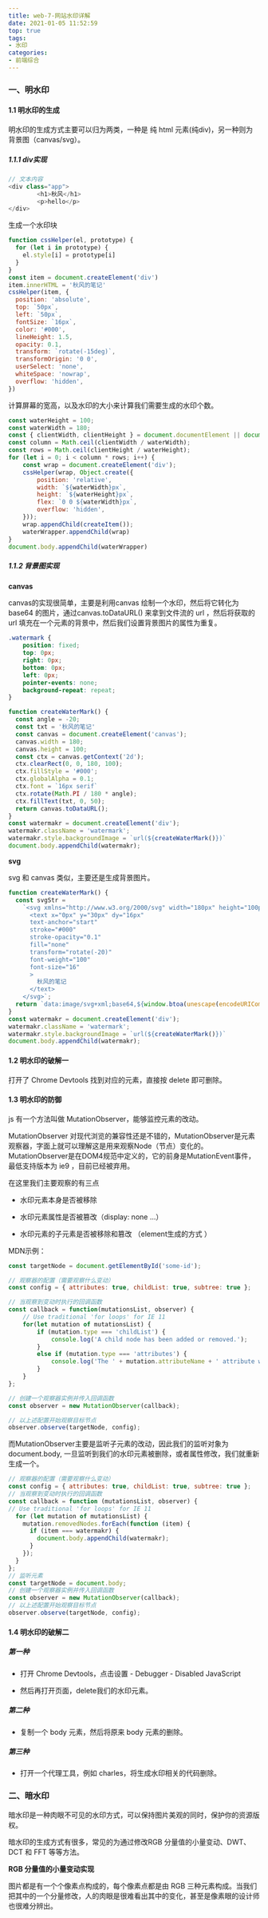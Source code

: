```yaml
---
title: web-7-网站水印详解
date: 2021-01-05 11:52:59
top: true
tags:
- 水印
categories:
- 前端综合
---
```

### 一、明水印

#### 1.1 明水印的生成

明水印的生成方式主要可以归为两类，一种是 纯 html 元素(纯div)，另一种则为背景图（canvas/svg）。
<!--more-->
##### 1.1.1 div实现

```js
// 文本内容
<div class="app">
        <h1>秋风</h1>
        <p>hello</p>
</div>
```

生成一个水印块

```js
function cssHelper(el, prototype) {
  for (let i in prototype) {
    el.style[i] = prototype[i]
  }
}
const item = document.createElement('div')
item.innerHTML = '秋风的笔记'
cssHelper(item, {
  position: 'absolute',
  top: `50px`,
  left: `50px`,
  fontSize: `16px`,
  color: '#000',
  lineHeight: 1.5,
  opacity: 0.1,
  transform: `rotate(-15deg)`,
  transformOrigin: '0 0',
  userSelect: 'none',
  whiteSpace: 'nowrap',
  overflow: 'hidden',
})
```

计算屏幕的宽高，以及水印的大小来计算我们需要生成的水印个数。

```js
const waterHeight = 100;
const waterWidth = 180;
const { clientWidth, clientHeight } = document.documentElement || document.body;
const column = Math.ceil(clientWidth / waterWidth);
const rows = Math.ceil(clientHeight / waterHeight);
for (let i = 0; i < column * rows; i++) {
    const wrap = document.createElement('div');
    cssHelper(wrap, Object.create({
        position: 'relative',
        width: `${waterWidth}px`,
        height: `${waterHeight}px`,
        flex: `0 0 ${waterWidth}px`,
        overflow: 'hidden',
    }));
    wrap.appendChild(createItem());
    waterWrapper.appendChild(wrap)
}
document.body.appendChild(waterWrapper)
```

##### 1.1.2 背景图实现

**canvas**

canvas的实现很简单，主要是利用canvas 绘制一个水印，然后将它转化为 base64 的图片，通过canvas.toDataURL() 来拿到文件流的 url ，然后将获取的 url 填充在一个元素的背景中，然后我们设置背景图片的属性为重复。

```css
.watermark {
    position: fixed;
    top: 0px;
    right: 0px;
    bottom: 0px;
    left: 0px;
    pointer-events: none;
    background-repeat: repeat;
}
```

```js
function createWaterMark() {
  const angle = -20;
  const txt = '秋风的笔记'
  const canvas = document.createElement('canvas');
  canvas.width = 180;
  canvas.height = 100;
  const ctx = canvas.getContext('2d');
  ctx.clearRect(0, 0, 180, 100);
  ctx.fillStyle = '#000';
  ctx.globalAlpha = 0.1;
  ctx.font = `16px serif`
  ctx.rotate(Math.PI / 180 * angle);
  ctx.fillText(txt, 0, 50);
  return canvas.toDataURL();
}
const watermakr = document.createElement('div');
watermakr.className = 'watermark';
watermakr.style.backgroundImage = `url(${createWaterMark()})`
document.body.appendChild(watermakr);
```

**svg**

svg 和 canvas 类似，主要还是生成背景图片。

```js
function createWaterMark() {
  const svgStr =
    `<svg xmlns="http://www.w3.org/2000/svg" width="180px" height="100px">
      <text x="0px" y="30px" dy="16px"
      text-anchor="start"
      stroke="#000"
      stroke-opacity="0.1"
      fill="none"
      transform="rotate(-20)"
      font-weight="100"
      font-size="16"
      >
      	秋风的笔记
      </text>
    </svg>`;
  return `data:image/svg+xml;base64,${window.btoa(unescape(encodeURIComponent(svgStr)))}`;
}
const watermakr = document.createElement('div');
watermakr.className = 'watermark';
watermakr.style.backgroundImage = `url(${createWaterMark()})`
document.body.appendChild(watermakr);
```

#### 1.2 明水印的破解一

打开了 Chrome Devtools 找到对应的元素，直接按 delete 即可删除。

#### 1.3 明水印的防御

js 有一个方法叫做 MutationObserver，能够监控元素的改动。

MutationObserver 对现代浏览的兼容性还是不错的，MutationObserver是元素观察器，字面上就可以理解这是用来观察Node（节点）变化的。MutationObserver是在DOM4规范中定义的，它的前身是MutationEvent事件，最低支持版本为 ie9 ，目前已经被弃用。

在这里我们主要观察的有三点

- 水印元素本身是否被移除

- 水印元素属性是否被篡改（display: none ...）

- 水印元素的子元素是否被移除和篡改 （element生成的方式 ）

MDN示例：

```js
const targetNode = document.getElementById('some-id');

// 观察器的配置（需要观察什么变动）
const config = { attributes: true, childList: true, subtree: true };

// 当观察到变动时执行的回调函数
const callback = function(mutationsList, observer) {
    // Use traditional 'for loops' for IE 11
    for(let mutation of mutationsList) {
        if (mutation.type === 'childList') {
            console.log('A child node has been added or removed.');
        }
        else if (mutation.type === 'attributes') {
            console.log('The ' + mutation.attributeName + ' attribute was modified.');
        }
    }
};

// 创建一个观察器实例并传入回调函数
const observer = new MutationObserver(callback);

// 以上述配置开始观察目标节点
observer.observe(targetNode, config);
```

而MutationObserver主要是监听子元素的改动，因此我们的监听对象为 document.body, 一旦监听到我们的水印元素被删除，或者属性修改，我们就重新生成一个。

```js
// 观察器的配置（需要观察什么变动）
const config = { attributes: true, childList: true, subtree: true };
// 当观察到变动时执行的回调函数
const callback = function (mutationsList, observer) {
// Use traditional 'for loops' for IE 11
  for (let mutation of mutationsList) {
    mutation.removedNodes.forEach(function (item) {
      if (item === watermakr) {
      	document.body.appendChild(watermakr);
      }
    });
  }
};
// 监听元素
const targetNode = document.body;
// 创建一个观察器实例并传入回调函数
const observer = new MutationObserver(callback);
// 以上述配置开始观察目标节点
observer.observe(targetNode, config);
```

#### 1.4 明水印的破解二

##### 第一种

- 打开 Chrome Devtools，点击设置 - Debugger - Disabled JavaScript

- 然后再打开页面，delete我们的水印元素。

##### 第二种

- 复制一个 body 元素，然后将原来 body 元素的删除。

##### 第三种

- 打开一个代理工具，例如 charles，将生成水印相关的代码删除。

### 二、暗水印

暗水印是一种肉眼不可见的水印方式，可以保持图片美观的同时，保护你的资源版权。

暗水印的生成方式有很多，常见的为通过修改RGB 分量值的小量变动、DWT、DCT 和 FFT 等等方法。

**RGB 分量值的小量变动实现**

图片都是有一个个像素点构成的，每个像素点都是由 RGB 三种元素构成。当我们把其中的一个分量修改，人的肉眼是很难看出其中的变化，甚至是像素眼的设计师也很难分辨出。

